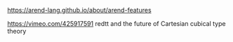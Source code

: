 https://arend-lang.github.io/about/arend-features

https://vimeo.com/425917591 redtt and the future of Cartesian cubical type theory

